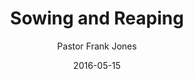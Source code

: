---
lunr: "true"
title: "Sowing and Reaping"
author: "Pastor Frank Jones"
postDate: "05-15-2016"
date: 2016-05-15
category: "sermons"
slug: "2016/05/ffc_05152016"
icon: microphone
audioLink: "ffc_05152016"
tags: [sowing, seed, return, finances]
mp3: "ffc_05152016/05152016.mp3"
ogg: "ffc_05152016/05152016.ogg"
linkurl: "https://archive.org/download/ffc_05152016/ffc_05152016_files.xml"
ipath: "https://archive.org/download/ffc_05152016/05152016.mp3"
layout: sermon.html
---